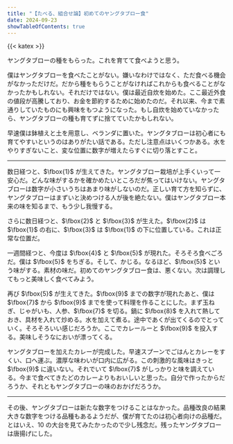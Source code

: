 ```yaml
---
title: "【たべる、組合せ論】初めてのヤングタブロー食"
date: 2024-09-23
showTableOfContents: true
---
```


{{< katex >}}

ヤングタブローの種をもらった。これを育てて食べようと思う。

僕はヤングタブローを食べたことがない。嫌いなわけではなく、ただ食べる機会がなかっただけだ。だから種をもらうことがなければこれからも食べることがなかったかもしれない。それだけではない。僕は最近自炊を始めた。ここ最近外食の値段が高騰しており、お金を節約するために始めたのだ。それ以来、今まで素通りしていたものにも興味をもつようになった。もし自炊を始めていなかったら、ヤングタブローの種も育てずに捨てていたかもしれない。

早速僕は鉢植えと土を用意し、ベランダに置いた。ヤングタブローは初心者にも育てやすいというのはありがたい話である。ただし注意点はいくつかある。水をやりすぎないこと、変な位置に数字が増えたらすぐに切り落とすこと。

---

数日経つと、$\fbox{1}$ が生えてきた。ヤングタブロー栽培が上手くいって一安心だ。どんな味がするかを確かめたいところだが焦ってはいけない。ヤングタブローは数字が小さいうちはあまり味がしないのだ。正しい育て方を知らずに、ヤングタブローはまずいと決めつける人が後を絶たない。僕はヤングタブロー本来の味を知るまで、もう少し我慢する。

さらに数日経つと、$\fbox{2}$ と $\fbox{3}$ が生えた。$\fbox{2}$ は $\fbox{1}$ の右に、$\fbox{3}$ は $\fbox{1}$ の下に位置している。これは正常な位置だ。

一週間経つと、今度は $\fbox{4}$ と $\fbox{5}$ が現れた。そろそろ食べごろだ。僕は $\fbox{5}$ をちぎる。そして、かじる。なるほど、$\fbox{5}$ という味がする。素材の味だ。初めてのヤングタブロー食は、悪くない。次は調理してもっと美味しく食べてみよう。

再び $\fbox{5}$ が生えてきた。$\fbox{9}$ までの数字が現れたあと、僕は $\fbox{7}$ から $\fbox{9}$ までを使って料理を作ることにした。まず玉ねぎ、じゃがいも、人参、$\fbox{7}$ を切る。鍋に $\fbox{8}$ を入れて熱しておき、具材を入れて炒める。水を加えて煮る。途中であくが出てくるのでとっていく。そろそろいい感じだろうか。ここでカレールーと $\fbox{9}$ を投入する。美味しそうなにおいが漂ってくる。

ヤングタブローを加えたカレーが完成した。早速スプーンでごはんとカレーをすくい、口へ運ぶ。濃厚な味わいが口内に広がる。この刺激的な風味はきっと $\fbox{9}$ に違いない。それでいて $\fbox{7}$ がしっかりと味を調えている。今まで食べてきたどのカレーよりもおいしいと思った。自分で作ったからだろうか、それともヤングタブローの味のおかげだろうか。

---

その後、ヤングタブローは新たな数字をつけることはなかった。品種改良の結果大きな数字をつける品種もあるようだが、僕が育てたのは初心者向けの品種だ。とはいえ、10 の大台を見てみたかったので少し残念だ。残ったヤングタブローは唐揚げにした。
